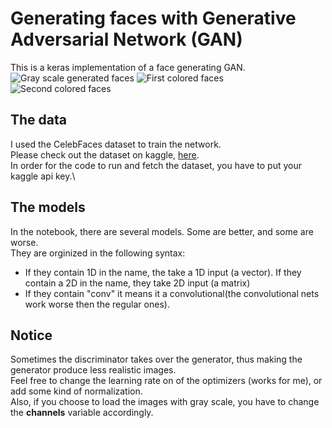 # Generating faces with Generative Adversarial Network (GAN)
This is a keras implementation of a face generating GAN.
![Gray scale generated faces](https://raw.githubusercontent.com/LoliamShely/Face-generation-with-GAN/master/example_2.png)
![First colored faces](https://raw.githubusercontent.com/LoliamShely/Face-generation-with-GAN/master/example_1.png)
![Second colored faces](https://raw.githubusercontent.com/LoliamShely/Face-generation-with-GAN/master/example_3.png)

## The data
I used the CelebFaces dataset to train the network.\
Please check out the dataset on kaggle, [here](https://www.kaggle.com/jessicali9530/celeba-dataset).\
In order for the code to run and fetch the dataset, you have to put your kaggle api key.\

## The models
In the notebook, there are several models. Some are better, and some are worse.\
They are orginized in the following syntax:
- If they contain 1D in the name, the take a 1D input (a vector). If they contain a 2D in the name, they take 2D input (a matrix)
- If they contain "conv" it means it a convolutional(the convolutional nets work worse then the regular ones).

## Notice
Sometimes the discriminator takes over the generator, thus making the generator produce less realistic images.\
Feel free to change the learning rate on of the optimizers (works for me), or add some kind of normalization.\
Also, if you choose to load the images with gray scale, you have to change the **channels** variable accordingly.
